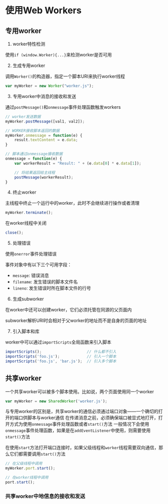 # 使用Web Workers

## 专用worker

1. worker特性检测

使用`if (window.Worker){...}`来检测worker是否可用

2. 生成专用worker

调用`Worker()`的构造器，指定一个脚本URI来执行worker线程

```javascript
var myWorker = new Worker("worker.js");
```

3. 专用worker中消息的接收和发送

通过`postMessage()`和`onmessage`事件处理函数触发workers

```javascript
// worker发送数据
myWorker.postMessage([val1, val2]);

// WORKER接收脚本返回的数据
myWorker.onmessage = function(e) {
    result.textContent = e.data;
}

```

```javascript
// 脚本通过onmessage接收数据
onmessage = function(e) {
    var workerResult = "Result: " + (e.data[0] * e.data[1]);

    // 将结果返回给主线程
    postMessage(workerResult);
}
```

4. 终止worker

主线程中终止一个运行中的worker，此时不会继续进行操作或者清理
```javascript
myWorker.terminate();
```

在worker线程中关闭
```javascript
close();
```

5. 处理错误

使用`onerror`事件处理错误

事件对象中有以下三个可用字段：
- `message`: 错误消息
- `filename`: 发生错误的脚本文件名
- `lineno`: 发生错误时所在脚本文件的行号

6. 生成subworker

在worker中还可以创建worker，它们必须托管在同源的父页面内

subworker解析URI时会相对于父worker的地址而不是自身的页面的地址

7. 引入脚本和库

worker中可以通过`importScripts`全局函数来引入脚本

```javascript
importScripts();                    // 什么都不引入
importScripts('foo.js');            // 引入一个脚本
importScripts('foo.js', 'bar.js');  // 引入多个脚本
```

## 共享worker

一个共享worker可以被多个脚本使用。比如说，两个页面使用同一个worker
```javascript
var myWorker = new SharedWorker('worker.js');
```
与专用worker的区别是，共享worker的通信必须通过端口对象——一个确切的打开的端口供脚本与worker通信
在传递消息之前，必须确保端口被显式地打开，打开方式为使用`onmessage`事件处理函数或者`start()`方法
一般情况下会使用`onmessage`事件处理函数，如果是在`addEventListener`中使用，则需要使用`start()`方法

在使用`start`方法打开端口连接时，如果父级线程和`worker`线程需要双向通信，那么它们都需要调用`start()`方法

```javascript
// 在父级线程中调用
myWorker.port.start();
```

```javascript
// 在worker线程中调用
port.start();
```

### 共享worker中地信息的接收和发送



